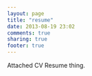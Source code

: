 ```yaml
---
layout: page
title: "resume"
date: 2013-08-19 23:02
comments: true
sharing: true
footer: true
---
```



Attached CV Resume thing.